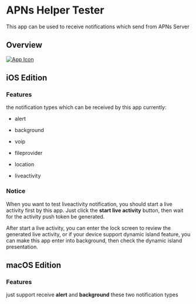 # APNs Helper Tester

This app can be used to receive notifications which send from APNs Server

## Overview

[![App Icon](receiver)](https://apps.apple.com/cn/app/apns-helper-tester/id6444835507)


## iOS Edition

### Features

the notification types which can be received by this app currently:

- alert

- background

- voip

- fileprovider

- location

- liveactivity

### Notice

When you want to test liveactivity notification,
you should start a live activity first by this app. 
Just click the **start live activity** button, 
then wait for the activity push token be generated.

After start a live activity, you can enter the lock screen to review the generated live activity, 
or if your device support dynamic island feature, 
you can make this app enter into background, 
then check the dynamic island presentation.

## macOS Edition

### Features

just support receive **alert** and **background** these two notification types



